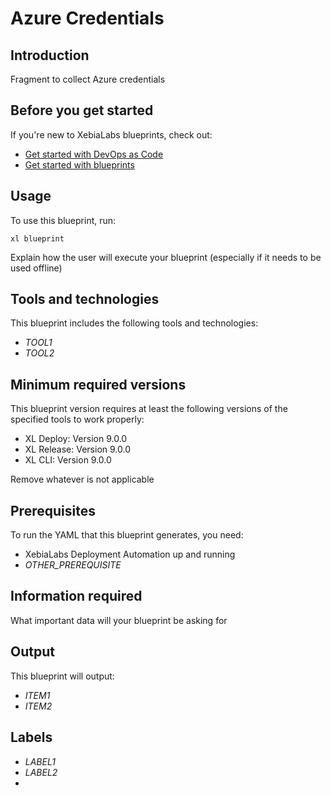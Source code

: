 # Azure Credentials

## Introduction

Fragment to collect Azure credentials

## Before you get started

If you're new to XebiaLabs blueprints, check out:

* [Get started with DevOps as Code](https://docs.xebialabs.com/xl-platform/concept/get-started-with-devops-as-code.html)
* [Get started with blueprints](https://docs.xebialabs.com/xl-platform/concept/get-started-with-blueprints.html)

## Usage

To use this blueprint, run:

```plain
xl blueprint
```

Explain how the user will execute your blueprint (especially if it needs to be used offline)

## Tools and technologies

This blueprint includes the following tools and technologies:

* _TOOL1_
* _TOOL2_

## Minimum required versions

This blueprint version requires at least the following versions of the specified tools to work properly:

* XL Deploy: Version 9.0.0
* XL Release: Version 9.0.0
* XL CLI: Version 9.0.0

Remove whatever is not applicable

## Prerequisites

To run the YAML that this blueprint generates, you need:

* XebiaLabs Deployment Automation up and running
* _OTHER_PREREQUISITE_

## Information required

What important data will your blueprint be asking for

## Output

This blueprint will output:

* _ITEM1_
* _ITEM2_

## Labels

* _LABEL1_
* _LABEL2_
*